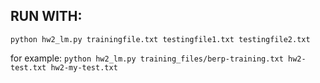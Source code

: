 ## RUN WITH:
`python hw2_lm.py trainingfile.txt testingfile1.txt testingfile2.txt`

for example:
`python hw2_lm.py training_files/berp-training.txt hw2-test.txt hw2-my-test.txt`
